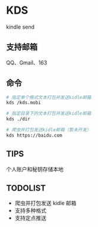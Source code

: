 # KDS

kindle send

## 支持邮箱

QQ、Gmail、163

## 命令

```bash
# 指定单个格式文本打包并发送kidle邮箱
kds /kds.mobi

# 指定目录下的文本打包并发送kidle邮箱
kds ./dir

# 爬虫并打包发送kidle邮箱（暂未开发）
kds https://baidu.com
```

## TIPS

个人账户和秘钥存储本地

## TODOLIST

- 爬虫并打包发送 kidle 邮箱
- 支持多种格式
- 支持定点推送
